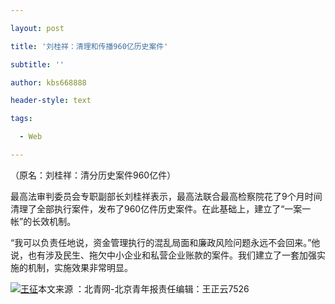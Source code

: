 ---
layout: post
title: '刘桂祥：清理和传播960亿历史案件'
subtitle: ''
author: kbs668888
header-style: text
tags:
  - Web
---
（原名：刘桂祥：清分历史案件960亿件）

最高法审判委员会专职副部长刘桂祥表示，最高法联合最高检察院花了9个月时间清理了全部执行案件，发布了960亿件历史案件。在此基础上，建立了“一案一帐”的长效机制。

“我可以负责任地说，资金管理执行的混乱局面和廉政风险问题永远不会回来。”他说，也有涉及民生、拖欠中小企业和私营企业账款的案件。我们建立了一套加强实施的机制，实施效果非常明显。

[![王征](http://img1.cache.netease.com/cnews/css13/img/end_news.png)](http://news.163.com/)本文来源
：北青网-北京青年报责任编辑：王正云7526

